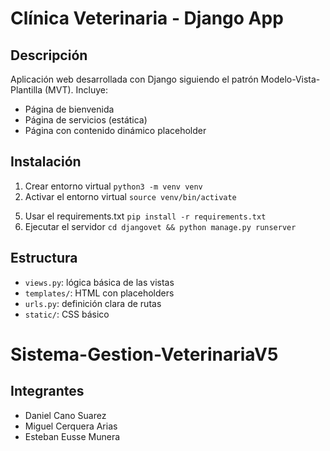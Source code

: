 # Clínica Veterinaria - Django App
 
## Descripción
 
Aplicación web desarrollada con Django siguiendo el patrón Modelo-Vista-Plantilla (MVT). Incluye:
 
- Página de bienvenida
- Página de servicios (estática)
- Página con contenido dinámico placeholder
 
## Instalación
 
1. Crear entorno virtual `python3 -m venv venv`
2. Activar el entorno virtual `source venv/bin/activate`
<!-- 3. Instalar Django u otras dependencias `pip install django`
4. Crear el archivo requirements.txt `pip freeze > requirements.txt` -->
5. Usar el requirements.txt `pip install -r requirements.txt`
6. Ejecutar el servidor `cd djangovet && python manage.py runserver`

## Estructura
 
- `views.py`: lógica básica de las vistas
- `templates/`: HTML con placeholders
- `urls.py`: definición clara de rutas
- `static/`: CSS básico

# Sistema-Gestion-VeterinariaV5
## Integrantes
- Daniel Cano Suarez
- Miguel Cerquera Arias
- Esteban Eusse Munera
